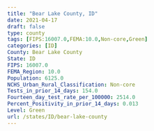```yaml
---
title: "Bear Lake County, ID"
date: 2021-04-17
draft: false
type: county
tags: [FIPS:16007.0,FEMA:10.0,Non-core,Green]
categories: [ID]
County: Bear Lake County
State: ID
FIPS: 16007.0
FEMA_Region: 10.0
Population: 6125.0
NCHS_Urban_Rural_Classification: Non-core
Tests_in_prior_14_days: 154.0
Fourteen_day_test_rate_per_100000: 2514.0
Percent_Positivity_in_prior_14_days: 0.013
Level: Green
url: /states/ID/bear-lake-county
---
```



